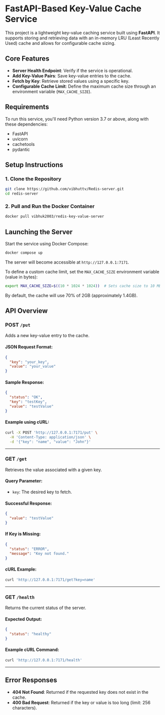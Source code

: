 # FastAPI-Based Key-Value Cache Service

This project is a lightweight key-value caching service built using **FastAPI**. It supports storing and retrieving data with an in-memory LRU (Least Recently Used) cache and allows for configurable cache sizing.

## Core Features

- **Server Health Endpoint**: Verify if the service is operational.
- **Add Key-Value Pairs**: Save key-value entries to the cache.
- **Fetch by Key**: Retrieve stored values using a specific key.
- **Configurable Cache Limit**: Define the maximum cache size through an environment variable (`MAX_CACHE_SIZE`).

## Requirements

To run this service, you'll need Python version 3.7 or above, along with these dependencies:

- FastAPI
- uvicorn
- cachetools
- pydantic

## Setup Instructions

### 1. Clone the Repository

```bash
git clone https://github.com/vibhuttv/Redis-server.git
cd redis-server
```

### 2. Pull and Run the Docker Container

```bash
docker pull vibhuk2003/redis-key-value-server
```

## Launching the Server

Start the service using Docker Compose:

```bash
docker compose up
```

The server will become accessible at `http://127.0.0.1:7171`.

To define a custom cache limit, set the `MAX_CACHE_SIZE` environment variable (value in bytes):

```bash
export MAX_CACHE_SIZE=$((10 * 1024 * 1024))  # Sets cache size to 10 MB
```

By default, the cache will use 70% of 2GB (approximately 1.4GB).

## API Overview

### **POST `/put`**
Adds a new key-value entry to the cache.

#### JSON Request Format:
```json
{
  "key": "your_key",
  "value": "your_value"
}
```

#### Sample Response:
```json
{
  "status": "OK",
  "key": "testKey",
  "value": "testValue"
}
```

#### Example using cURL:
```bash
curl -X POST 'http://127.0.0.1:7171/put' \
  -H 'Content-Type: application/json' \
  -d '{"key": "name", "value": "John"}'
```

---

### **GET `/get`**
Retrieves the value associated with a given key.

#### Query Parameter:
- `key`: The desired key to fetch.

#### Successful Response:
```json
{
  "value": "testValue"
}
```

#### If Key is Missing:
```json
{
  "status": "ERROR",
  "message": "Key not found."
}
```

#### cURL Example:
```bash
curl 'http://127.0.0.1:7171/get?key=name'
```

---

### **GET `/health`**
Returns the current status of the server.

#### Expected Output:
```json
{
  "status": "healthy"
}
```

#### Example cURL Command:
```bash
curl 'http://127.0.0.1:7171/health'
```

---

## Error Responses

- **404 Not Found**: Returned if the requested key does not exist in the cache.
- **400 Bad Request**: Returned if the key or value is too long (limit: 256 characters).
